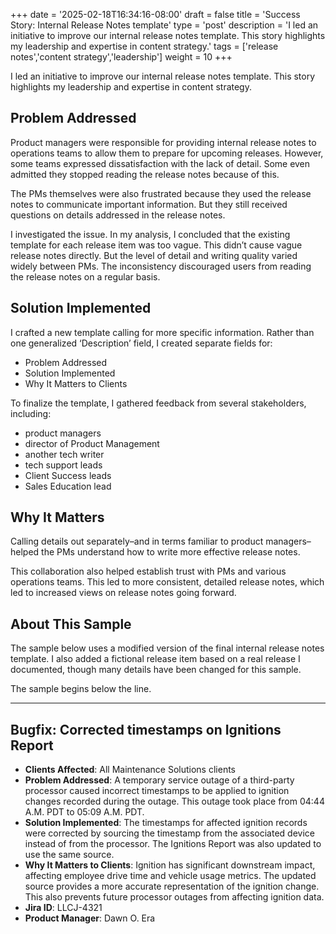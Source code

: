 +++
date = '2025-02-18T16:34:16-08:00'
draft = false
title = 'Success Story: Internal Release Notes template'
type = 'post'
description = 'I led an initiative to improve our internal release notes template. This story highlights my leadership and expertise in content strategy.'
tags = ['release notes','content strategy','leadership']
weight = 10
+++

I led an initiative to improve our internal release notes template. This story highlights my leadership and expertise in content strategy.

## Problem Addressed

Product managers were responsible for providing internal release notes to operations teams to allow them to prepare for upcoming releases. However, some teams expressed dissatisfaction with the lack of detail. Some even admitted they stopped reading the release notes because of this.

The PMs themselves were also frustrated because they used the release notes to communicate important information. But they still received questions on details addressed in the release notes.

I investigated the issue. In my analysis, I concluded that the existing template for each release item was too vague. This didn’t cause vague release notes directly. But the level of detail and writing quality varied widely between PMs. The inconsistency discouraged users from reading the release notes on a regular basis.

## Solution Implemented

I crafted a new template calling for more specific information. Rather than one generalized ‘Description’ field, I created separate fields for:

- Problem Addressed
- Solution Implemented
- Why It Matters to Clients

To finalize the template, I gathered feedback from several stakeholders, including:

- product managers
- director of Product Management
- another tech writer
- tech support leads
- Client Success leads
- Sales Education lead

## Why It Matters

Calling details out separately–and in terms familiar to product managers–helped the PMs understand how to write more effective release notes. 

This collaboration also helped establish trust with PMs and various operations teams. This led to more consistent, detailed release notes, which led to increased views on release notes going forward.

## About This Sample

The sample below uses a modified version of the final internal release notes template. I also added a fictional release item based on a real release I documented, though many details have been changed for this sample.

The sample begins below the line.

---

## Bugfix: Corrected timestamps on Ignitions Report

- **Clients Affected**: All Maintenance Solutions clients
- **Problem Addressed**: A temporary service outage of a third-party processor caused incorrect timestamps to be applied to ignition changes recorded during the outage. This outage took place from 04:44 A.M. PDT to 05:09 A.M. PDT.
- **Solution Implemented**: The timestamps for affected ignition records were corrected by sourcing the timestamp from the associated device instead of from the processor. The Ignitions Report was also updated to use the same source.
- **Why It Matters to Clients**: Ignition has significant downstream impact, affecting employee drive time and vehicle usage metrics. The updated source provides a more accurate representation of the ignition change. This also prevents future processor outages from affecting ignition data.
- **Jira ID**: LLCJ-4321
- **Product Manager**: Dawn O. Era
